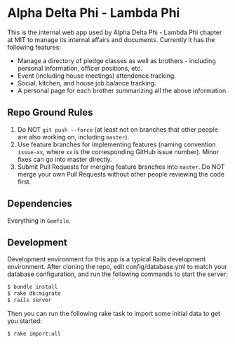 # Alpha Delta Phi - Lambda Phi

This is the internal web app used by Alpha Delta Phi - Lambda Phi chapter at MIT to manage its internal affairs and documents. Currently it has the following features: 

* Manage a directory of pledge classes as well as brothers - including personal information, officer positions, etc. 
* Event (including house meetings) attendence tracking. 
* Social, kitchen, and house job balance tracking. 
* A personal page for each brother summarizing all the above information. 

## Repo Ground Rules

1. Do NOT `git push --force` (at least not on branches that other people are also working on, including `master`). 
2. Use feature branches for implementing features (naming convention `issue-xx`, where `xx` is the corresponding GitHub issue number). Minor fixes can go into master directly. 
3. Submit Pull Requests for merging feature branches into `master`. Do NOT merge your own Pull Requests without other people reviewing the code first. 

## Dependencies

Everything in `Gemfile`. 

## Development

Development environment for this app is a typical Rails development environment. After cloning the repo, edit config/database.yml to match your database configuration, and run the following commands to start the server: 

```bash
$ bundle install
$ rake db:migrate
$ rails server
```

Then you can run the following rake task to import some initial data to get you started: 

```bash
$ rake import:all
```

